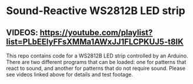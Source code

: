 # Sound-Reactive WS2812B LED strip
## VIDEOS: https://youtube.com/playlist?list=PLbEElyFFsXMMa1AWxJJ1FLCPKUJ5-t8IK
This repo contains code for a WS2812B LED strip controlled by an Arduino. There are two different programs that can be loaded: one for patterns that react to sound, and another for patterns that do not require sound. Please see videos linked above for details and test footage.
